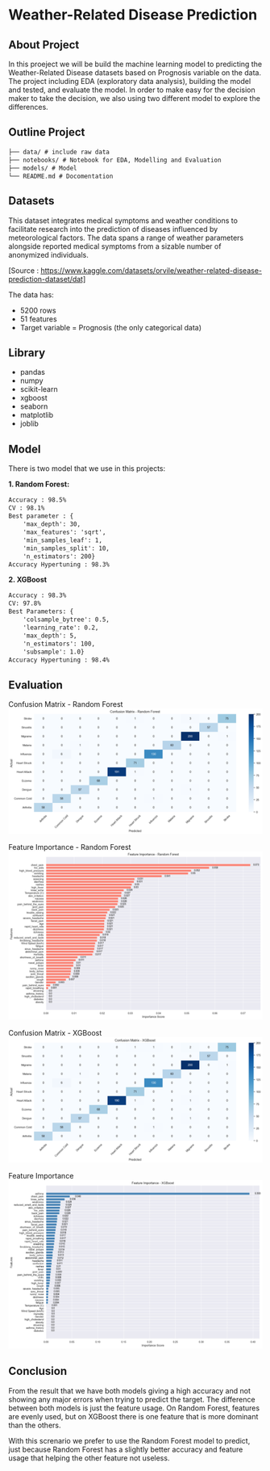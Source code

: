 # Weather-Related Disease Prediction


## About Project
In this proeject we will be build the machine learning model to predicting the Weather-Related Disease datasets based on Prognosis variable on the data. The project including EDA (exploratory data analysis), building the model and tested, and evaluate the model. In order to make easy for the decision maker to take the decision, we also using two different model to explore the differences. 

## Outline Project
    ├── data/ # include raw data
    ├── notebooks/ # Notebook for EDA, Modelling and Evaluation
    ├── models/ # Model 
    └── README.md # Docomentation

## Datasets
This dataset integrates medical symptoms and weather conditions to facilitate research into the prediction of diseases influenced by meteorological factors. The data spans a range of weather parameters alongside reported medical symptoms from a sizable number of anonymized individuals.

[Source : https://www.kaggle.com/datasets/orvile/weather-related-disease-prediction-dataset/dat]

The data has:
* 5200 rows 
* 51 features
* Target variable = Prognosis (the only categorical data)

## Library
* pandas
* numpy
* scikit-learn
* xgboost
* seaborn
* matplotlib 
* joblib


## Model
There is two model that we use in this projects:

**1. Random Forest:**

    Accuracy : 98.5%
    CV : 98.1%
    Best parameter : {
        'max_depth': 30, 
        'max_features': 'sqrt', 
        'min_samples_leaf': 1, 
        'min_samples_split': 10, 
        'n_estimators': 200} 
    Accuracy Hypertuning : 98.3%

**2. XGBoost**

    Accuracy : 98.3%
    CV: 97.8%
    Best Parameters: {
        'colsample_bytree': 0.5, 
        'learning_rate': 0.2, 
        'max_depth': 5, 
        'n_estimators': 100, 
        'subsample': 1.0}
    Accuracy Hypertuning : 98.4%

## Evaluation 
Confusion Matrix - Random Forest
![Confusion Matrix - Random Forest](outputs/cf_rf.png)

Feature Importance - Random Forest
![Feature Importance - Random Forest](outputs/fi_rf.png)

Confusion Matrix - XGBoost
![Confusion Matrix - XGBoost](outputs/cf_xgb.png)

Feature Importance
![Feature Importance - XGBoost](outputs/fi_xgbt.png)

## Conclusion
From the result that we have both models giving a high accuracy and not showing any major errors when trying to predict the target. The difference between both models is just the feature usage. On Random Forest, features are evenly used, but on XGBoost there is one feature that is more dominant than the others.

With this screnario we prefer to use the Random Forest model to predict, just because Random Forest has a slightly better accuracy and feature usage that helping the other feature not useless.
